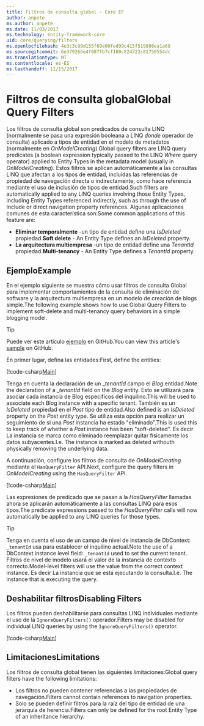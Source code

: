 ```yaml
---
title: Filtros de consulta global - Core EF
author: anpete
ms.author: anpete
ms.date: 11/03/2017
ms.technology: entity-framework-core
uid: core/querying/filters
ms.openlocfilehash: 4e3c3c99d155f69e00fed99c415f519808ea1a68
ms.sourcegitcommit: 6e379265e4f087fb7cf180c824722c81750554dc
ms.translationtype: MT
ms.contentlocale: es-ES
ms.lasthandoff: 11/15/2017
---
```

# <a name="global-query-filters"></a><span data-ttu-id="83571-102">Filtros de consulta global</span><span class="sxs-lookup"><span data-stu-id="83571-102">Global Query Filters</span></span>

<span data-ttu-id="83571-103">Los filtros de consulta global son predicados de consulta LINQ (normalmente se pasa una expresión booleana a LINQ *donde* operador de consulta) aplicado a tipos de entidad en el modelo de metadatos (normalmente en *OnModelCreating*).</span><span class="sxs-lookup"><span data-stu-id="83571-103">Global query filters are LINQ query predicates (a boolean expression typically passed to the LINQ *Where* query operator) applied to Entity Types in the metadata model (usually in *OnModelCreating*).</span></span> <span data-ttu-id="83571-104">Estos filtros se aplican automáticamente a las consultas LINQ que afectan a los tipos de entidad, incluidas las referencias de propiedad de navegación directa o indirectamente, como hace referencia mediante el uso de inclusión de tipos de entidad.</span><span class="sxs-lookup"><span data-stu-id="83571-104">Such filters are automatically applied to any LINQ queries involving those Entity Types, including Entity Types referenced indirectly, such as through the use of Include or direct navigation property references.</span></span> <span data-ttu-id="83571-105">Algunas aplicaciones comunes de esta característica son:</span><span class="sxs-lookup"><span data-stu-id="83571-105">Some common applications of this feature are:</span></span>

* <span data-ttu-id="83571-106">**Eliminar temporalmente** -un tipo de entidad define una *IsDeleted* propiedad.</span><span class="sxs-lookup"><span data-stu-id="83571-106">**Soft delete** - An Entity Type defines an *IsDeleted* property.</span></span>
* <span data-ttu-id="83571-107">**La arquitectura multiempresa** -un tipo de entidad define una *TenantId* propiedad.</span><span class="sxs-lookup"><span data-stu-id="83571-107">**Multi-tenancy** - An Entity Type defines a *TenantId* property.</span></span>

## <a name="example"></a><span data-ttu-id="83571-108">Ejemplo</span><span class="sxs-lookup"><span data-stu-id="83571-108">Example</span></span>

<span data-ttu-id="83571-109">En el ejemplo siguiente se muestra cómo usar filtros de consulta Global para implementar comportamientos de la consulta de eliminación de software y la arquitectura multiempresa en un modelo de creación de blogs simple.</span><span class="sxs-lookup"><span data-stu-id="83571-109">The following example shows how to use Global Query Filters to implement soft-delete and multi-tenancy query behaviors in a simple blogging model.</span></span>

> [!TIP]
> <span data-ttu-id="83571-110">Puede ver este artículo [ejemplo](https://github.com/aspnet/EntityFrameworkCore/tree/dev/samples/QueryFilters) en GitHub.</span><span class="sxs-lookup"><span data-stu-id="83571-110">You can view this article's [sample](https://github.com/aspnet/EntityFrameworkCore/tree/dev/samples/QueryFilters) on GitHub.</span></span>

<span data-ttu-id="83571-111">En primer lugar, defina las entidades:</span><span class="sxs-lookup"><span data-stu-id="83571-111">First, define the entities:</span></span>

[!code-csharp[Main](../../../efcore-dev/samples/QueryFilters/Program.cs#Entities)]

<span data-ttu-id="83571-112">Tenga en cuenta la declaración de un __tenantId_ campo el _Blog_ entidad.</span><span class="sxs-lookup"><span data-stu-id="83571-112">Note the declaration of a __tenantId_ field on the _Blog_ entity.</span></span> <span data-ttu-id="83571-113">Esto se utilizará para asociar cada instancia de Blog específicos del inquilino.</span><span class="sxs-lookup"><span data-stu-id="83571-113">This will be used to associate each Blog instance with a specific tenant.</span></span> <span data-ttu-id="83571-114">También es un _IsDeleted_ propiedad en el _Post_ tipo de entidad.</span><span class="sxs-lookup"><span data-stu-id="83571-114">Also defined is an _IsDeleted_ property on the _Post_ entity type.</span></span> <span data-ttu-id="83571-115">Se utiliza esta opción para realizar un seguimiento de si una _Post_ instancia ha estado "eliminado".</span><span class="sxs-lookup"><span data-stu-id="83571-115">This is used this to keep track of whether a _Post_ instance has been "soft-deleted".</span></span> <span data-ttu-id="83571-116">Es decir La instancia se marca como eliminado reemplazar quitar físicamente los datos subyacentes.</span><span class="sxs-lookup"><span data-stu-id="83571-116">I.e. The instance is marked as deleted withouth physically removing the underlying data.</span></span>

<span data-ttu-id="83571-117">A continuación, configure los filtros de consulta de _OnModelCreating_ mediante el ```HasQueryFilter``` API.</span><span class="sxs-lookup"><span data-stu-id="83571-117">Next, configure the query filters in _OnModelCreating_ using the ```HasQueryFilter``` API.</span></span>

[!code-csharp[Main](../../../efcore-dev/samples/QueryFilters/Program.cs#Configuration)]

<span data-ttu-id="83571-118">Las expresiones de predicado que se pasan a la _HasQueryFilter_ llamadas ahora se aplicarán automáticamente a las consultas LINQ para esos tipos.</span><span class="sxs-lookup"><span data-stu-id="83571-118">The predicate expressions passed to the _HasQueryFilter_ calls will now automatically be applied to any LINQ queries for those types.</span></span>

> [!TIP]
> <span data-ttu-id="83571-119">Tenga en cuenta el uso de un campo de nivel de instancia de DbContext: ```_tenantId``` usa para establecer el inquilino actual.</span><span class="sxs-lookup"><span data-stu-id="83571-119">Note the use of a DbContext instance level field: ```_tenantId``` used to set the current tenant.</span></span> <span data-ttu-id="83571-120">Filtros de nivel de modelo usará el valor de la instancia de contexto correcto.</span><span class="sxs-lookup"><span data-stu-id="83571-120">Model-level filters will use the value from the correct context instance.</span></span> <span data-ttu-id="83571-121">Es decir La instancia que se está ejecutando la consulta.</span><span class="sxs-lookup"><span data-stu-id="83571-121">I.e. The instance that is executing the query.</span></span>

## <a name="disabling-filters"></a><span data-ttu-id="83571-122">Deshabilitar filtros</span><span class="sxs-lookup"><span data-stu-id="83571-122">Disabling Filters</span></span>

<span data-ttu-id="83571-123">Los filtros pueden deshabilitarse para consultas LINQ individuales mediante el uso de la ```IgnoreQueryFilters()``` operador.</span><span class="sxs-lookup"><span data-stu-id="83571-123">Filters may be disabled for individual LINQ queries by using the ```IgnoreQueryFilters()``` operator.</span></span>

[!code-csharp[Main](../../../efcore-dev/samples/QueryFilters/Program.cs#IgnoreFilters)]

## <a name="limitations"></a><span data-ttu-id="83571-124">Limitaciones</span><span class="sxs-lookup"><span data-stu-id="83571-124">Limitations</span></span>

<span data-ttu-id="83571-125">Los filtros de consulta global tienen las siguientes limitaciones:</span><span class="sxs-lookup"><span data-stu-id="83571-125">Global query filters have the following limitations:</span></span>

* <span data-ttu-id="83571-126">Los filtros no pueden contener referencias a las propiedades de navegación.</span><span class="sxs-lookup"><span data-stu-id="83571-126">Filters cannot contain references to navigation properties.</span></span>
* <span data-ttu-id="83571-127">Solo se pueden definir filtros para la raíz del tipo de entidad de una jerarquía de herencia.</span><span class="sxs-lookup"><span data-stu-id="83571-127">Filters can only be defined for the root Entity Type of an inheritance hierarchy.</span></span>
